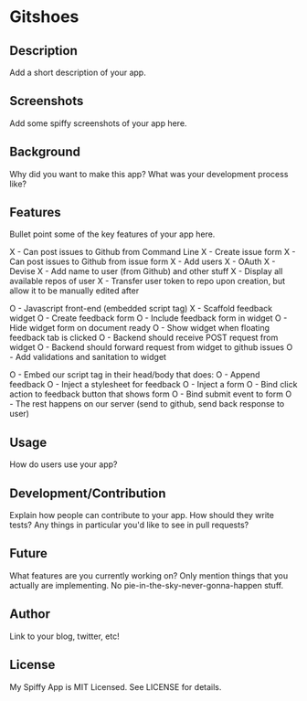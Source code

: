 # Gitshoes

## Description

Add a short description of your app.

## Screenshots

Add some spiffy screenshots of your app here.

## Background

Why did you want to make this app? What was your development process
like?

## Features

Bullet point some of the key features of your app here.

X - Can post issues to Github from Command Line
X - Create issue form
X - Can post issues to Github from issue form
X - Add users
X - OAuth
X - Devise
X - Add name to user (from Github) and other stuff
X - Display all available repos of user
X - Transfer user token to repo upon creation, but allow it to be manually edited after

O - Javascript front-end (embedded script tag)
X - Scaffold feedback widget
O - Create feedback form
O - Include feedback form in widget
O - Hide widget form on document ready
O - Show widget when floating feedback tab is clicked
O - Backend should receive POST request from widget
O - Backend should forward request from widget to github issues
O - Add validations and sanitation to widget

O - Embed our script tag in their head/body that does:
O - Append feedback
O - Inject a stylesheet for feedback
O - Inject a form
O - Bind click action to feedback button that shows form
O - Bind submit event to form
O - The rest happens on our server (send to github, send back response to user)

## Usage

How do users use your app?

## Development/Contribution

Explain how people can contribute to your app. How should they write tests?
Any things in particular you'd like to see in pull requests?

## Future

What features are you currently working on? Only mention things that you
actually are implementing. No pie-in-the-sky-never-gonna-happen stuff.

## Author

Link to your blog, twitter, etc!

## License

My Spiffy App is MIT Licensed. See LICENSE for details.